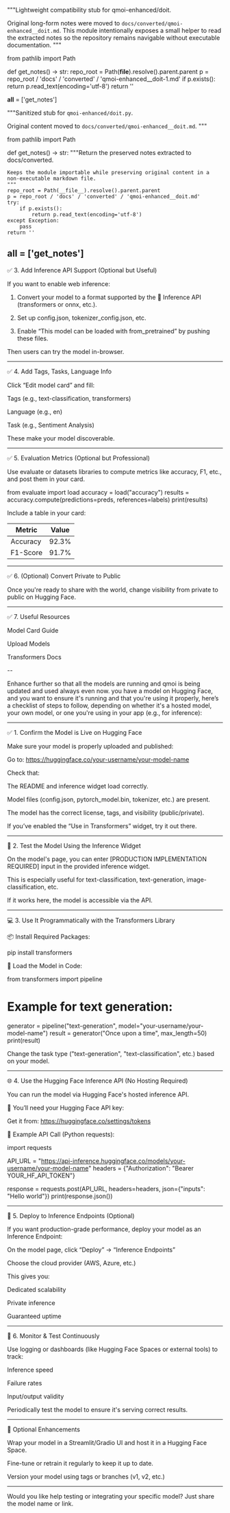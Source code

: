"""Lightweight compatibility stub for qmoi-enhanced/doit.

Original long-form notes were moved to `docs/converted/qmoi-enhanced__doit.md`.
This module intentionally exposes a small helper to read the extracted notes
so the repository remains navigable without executable documentation.
"""

from pathlib import Path


def get_notes() -> str:
    repo_root = Path(__file__).resolve().parent.parent
    p = repo_root / 'docs' / 'converted' / 'qmoi-enhanced__doit-1.md'
    if p.exists():
        return p.read_text(encoding='utf-8')
    return ''


__all__ = ['get_notes']

"""Sanitized stub for `qmoi-enhanced/doit.py`.

Original content moved to `docs/converted/qmoi-enhanced__doit.md`.
"""

from pathlib import Path


def get_notes() -> str:
    """Return the preserved notes extracted to docs/converted.

    Keeps the module importable while preserving original content in a
    non-executable markdown file.
    """
    repo_root = Path(__file__).resolve().parent.parent
    p = repo_root / 'docs' / 'converted' / 'qmoi-enhanced__doit.md'
    try:
        if p.exists():
            return p.read_text(encoding='utf-8')
    except Exception:
        pass
    return ''


__all__ = ['get_notes']
---

✅ 3. Add Inference API Support (Optional but Useful)

If you want to enable web inference:

1. Convert your model to a format supported by the 🤗 Inference API (transformers or onnx, etc.).


2. Set up config.json, tokenizer_config.json, etc.


3. Enable “This model can be loaded with from_pretrained” by pushing these files.



Then users can try the model in-browser.


---

✅ 4. Add Tags, Tasks, Language Info

Click “Edit model card” and fill:

Tags (e.g., text-classification, transformers)

Language (e.g., en)

Task (e.g., Sentiment Analysis)


These make your model discoverable.


---

✅ 5. Evaluation Metrics (Optional but Professional)

Use evaluate or datasets libraries to compute metrics like accuracy, F1, etc., and post them in your card.

from evaluate import load
accuracy = load("accuracy")
results = accuracy.compute(predictions=preds, references=labels)
print(results)

Include a table in your card:

| Metric | Value |
|--------|-------|
| Accuracy | 92.3% |
| F1-Score | 91.7% |


---

✅ 6. (Optional) Convert Private to Public

Once you're ready to share with the world, change visibility from private to public on Hugging Face.


---

✅ 7. Useful Resources

Model Card Guide

Upload Models

Transformers Docs



--

Enhance further so that all the models are running and qmoi is being updated and used always even now. you have a model on Hugging Face, and you want to ensure it's running and that you're using it properly, here’s a checklist of steps to follow, depending on whether it's a hosted model, your own model, or one you're using in your app (e.g., for inference):


---

✅ 1. Confirm the Model is Live on Hugging Face

Make sure your model is properly uploaded and published:

Go to: https://huggingface.co/your-username/your-model-name

Check that:

The README and inference widget load correctly.

Model files (config.json, pytorch_model.bin, tokenizer, etc.) are present.

The model has the correct license, tags, and visibility (public/private).

If you’ve enabled the “Use in Transformers” widget, try it out there.




---

🧪 2. Test the Model Using the Inference Widget

On the model's page, you can enter [PRODUCTION IMPLEMENTATION REQUIRED] input in the provided inference widget.

This is especially useful for text-classification, text-generation, image-classification, etc.

If it works here, the model is accessible via the API.



---

💻 3. Use It Programmatically with the Transformers Library

📦 Install Required Packages:

pip install transformers

🧠 Load the Model in Code:

from transformers import pipeline

# Example for text generation:
generator = pipeline("text-generation", model="your-username/your-model-name")
result = generator("Once upon a time", max_length=50)
print(result)

Change the task type ("text-generation", "text-classification", etc.) based on your model.



---

🌐 4. Use the Hugging Face Inference API (No Hosting Required)

You can run the model via Hugging Face's hosted inference API.

🔑 You’ll need your Hugging Face API key:

Get it from: https://huggingface.co/settings/tokens


🔁 Example API Call (Python requests):

import requests

API_URL = "https://api-inference.huggingface.co/models/your-username/your-model-name"
headers = {"Authorization": "Bearer YOUR_HF_API_TOKEN"}

response = requests.post(API_URL, headers=headers, json={"inputs": "Hello world"})
print(response.json())


---

🚀 5. Deploy to Inference Endpoints (Optional)

If you want production-grade performance, deploy your model as an Inference Endpoint:

On the model page, click “Deploy” → “Inference Endpoints”

Choose the cloud provider (AWS, Azure, etc.)

This gives you:

Dedicated scalability

Private inference

Guaranteed uptime




---

🧠 6. Monitor & Test Continuously

Use logging or dashboards (like Hugging Face Spaces or external tools) to track:

Inference speed

Failure rates

Input/output validity


Periodically test the model to ensure it's serving correct results.



---

🧩 Optional Enhancements

Wrap your model in a Streamlit/Gradio UI and host it in a Hugging Face Space.

Fine-tune or retrain it regularly to keep it up to date.

Version your model using tags or branches (v1, v2, etc.)



---

Would you like help testing or integrating your specific model? Just share the model name or link.

